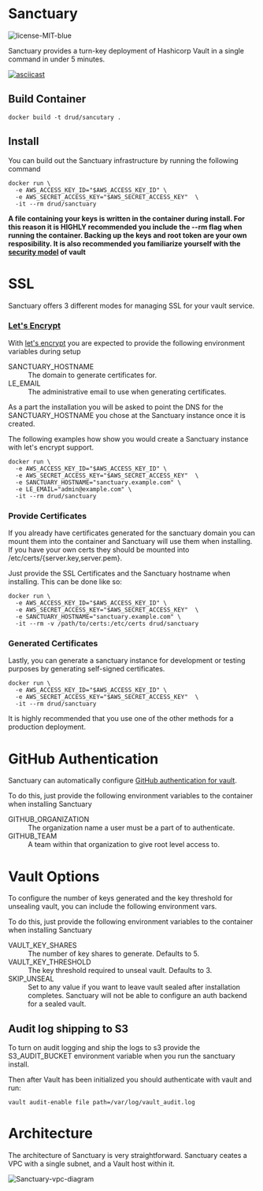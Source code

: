 # Sanctuary

![license-MIT-blue](https://img.shields.io/badge/license-MIT-blue.svg)

Sanctuary provides a turn-key deployment of Hashicorp Vault in a single command in under 5 minutes.


[![asciicast](https://asciinema.org/a/8fj1sbhhnj7szngiy62yrmedb.png)](https://asciinema.org/a/8fj1sbhhnj7szngiy62yrmedb)


## Build Container
```
docker build -t drud/sancutary .
```

## Install
You can build out the Sanctuary infrastructure by running the following command
```
docker run \
  -e AWS_ACCESS_KEY_ID="$AWS_ACCESS_KEY_ID" \
  -e AWS_SECRET_ACCESS_KEY="$AWS_SECRET_ACCESS_KEY"  \
  -it --rm drud/sanctuary
```

**A file containing your keys is written in the container during install. For this reason
it is HIGHLY recommended you include the --rm flag when running the container. Backing up the keys
and root token are your own resposibility. It is also recommended you familiarize yourself
with the [security model](https://www.vaultproject.io/docs/internals/security.html) of vault**

# SSL

Sanctuary offers 3 different modes for managing SSL for your vault service.

### [Let's Encrypt](https://letsencrypt.org/)
With [let's encrypt](https://letsencrypt.org/) you are expected to provide the following environment variables
during setup

<dl>
  <dt>SANCTUARY_HOSTNAME</dt>
  <dd>The domain to generate certificates for.</dd>
  <dt>LE_EMAIL</dt>
  <dd>The administrative email to use when generating certificates.</dd>
</dl>

As a part the installation you will be asked to point the DNS for the SANCTUARY_HOSTNAME you chose
at the Sanctuary instance once it is created.

The following examples how show you would create a Sanctuary instance with let's encrypt
support.

```
docker run \
  -e AWS_ACCESS_KEY_ID="$AWS_ACCESS_KEY_ID" \
  -e AWS_SECRET_ACCESS_KEY="$AWS_SECRET_ACCESS_KEY"  \
  -e SANCTUARY_HOSTNAME="sanctuary.example.com" \
  -e LE_EMAIL="admin@example.com" \
  -it --rm drud/sanctuary
```

### Provide Certificates

If you already have certificates generated for the sanctuary domain you can mount them
into the container and Sanctuary will use them when installing. If you have your own certs they should be mounted into /etc/certs/{server.key,server.pem}.

Just provide the SSL Certificates and the Sanctuary hostname when installing. This can be done like so:

```
docker run \
  -e AWS_ACCESS_KEY_ID="$AWS_ACCESS_KEY_ID" \
  -e AWS_SECRET_ACCESS_KEY="$AWS_SECRET_ACCESS_KEY"  \
  -e SANCTUARY_HOSTNAME="sanctuary.example.com" \
  -it --rm -v /path/to/certs:/etc/certs drud/sanctuary
```


### Generated Certificates

Lastly, you can generate a sanctuary instance for development or testing purposes by generating self-signed certificates.

```
docker run \
  -e AWS_ACCESS_KEY_ID="$AWS_ACCESS_KEY_ID" \
  -e AWS_SECRET_ACCESS_KEY="$AWS_SECRET_ACCESS_KEY"  \
  -it --rm drud/sanctuary
```

It is highly recommended that you use one of the other methods for a production deployment.

# GitHub Authentication
Sanctuary can automatically configure [GitHub authentication for vault](https://www.vaultproject.io/docs/auth/github.html).

To do this, just provide the following environment variables to the container when installing Sanctuary

<dl>
  <dt>GITHUB_ORGANIZATION</dt>
  <dd>The organization name a user must be a part of to authenticate.</dd>
  <dt>GITHUB_TEAM</dt>
  <dd>A team within that organization to give root level access to.</dd>
</dl>

# Vault Options
To configure the number of keys generated and the key threshold for unsealing vault, you can
include the following environment vars.

To do this, just provide the following environment variables to the container when installing Sanctuary

<dl>
  <dt>VAULT_KEY_SHARES</dt>
  <dd>The number of key shares to generate. Defaults to 5.</dd>
  <dt>VAULT_KEY_THRESHOLD</dt>
  <dd>The key threshold required to unseal vault. Defaults to 3.</dd>
  <dt>SKIP_UNSEAL</dt>
  <dd>Set to any value if you want to leave vault sealed after installation completes. Sanctuary
  will not be able to configure an auth backend for a sealed vault.</dd>
</dl>

## Audit log shipping to S3

To turn on audit logging and ship the logs to s3 provide the S3_AUDIT_BUCKET environment
variable when you run the sanctuary install.

Then after Vault has been initialized you should authenticate with vault and run:

```
vault audit-enable file path=/var/log/vault_audit.log
```

# Architecture

The architecture of Sanctuary is very straightforward. Sanctuary ceates a VPC with a single subnet, and a Vault host within it.

![Sanctuary-vpc-diagram](img/sanctuary.png)
